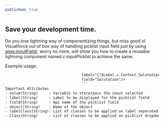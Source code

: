 ```yaml
---
published: true
---
```

## Save your development time.

Do you love lightning way of componentizing things, but miss good\`ol Visualforce out of box way of handling picklist input field just by using <apex:inputField/>, worry no more, will show you how to create a reusable lightning component named *c:inputPicklist* to achieve the same.


Example usage:
``` html <c:LIInputPicklist class="form-control slds-input“ required="false" object="Contact"
                                   label="{!$Label.c.Contact_Salutation}" value="{!v.Contact.Salutation}"
                                   field="Salutation"/>
                                   ```
Important Attributes
- value(String)     : Variable to store/pass the inout selected
- label(String)     : Label to be displayed for the picklist field
- field(String)     : Api name of the picklist field
- object(String)    : Name of the object
- labelClass(String): List of classes to be applied on label separated by .space.
- Class(String)     : List of classes to be applied on picklist dropdown separated by space.
